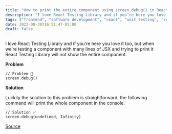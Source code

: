 ```yaml
---
title: "How to print the entire component using screen.debug() in React Testing Library?"
description: "I love React Testing Library and if you’re here you love it too, but when we’re testing a component with many lines of JSX and trying to print it React Testing Library will not show the entire component."
tags: ["frontend", "software development", "react", "unit testing", "react testing library", "how to"]
date: 2022-08-30T16:51:47-05:00
draft: false
---
```


I love React Testing Library and if you’re here you love it too, but when we’re testing a component with many lines of JSX and trying to print it React Testing Library will not show the entire component.

**Problem**

```
// Problem 🔴
screen.debug() 

```

**Solution**

Luckily the solution to this problem is straightforward, the following command will print the whole component in the console.

```
// Solution ✅
screen.debug(undefined, Infinity) 

```

[Source](https://github.com/testing-library/react-testing-library/issues/503#issuecomment-853783968)